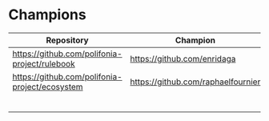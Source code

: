 # Champions

| Repository                                                                        | Champion                                                       |
| --------------------------------------------------------------------------------- | -------------------------------------------------------------- |
| https://github.com/polifonia-project/rulebook                                     | https://github.com/enridaga                                    |
| https://github.com/polifonia-project/ecosystem                                    | https://github.com/raphaelfournier                             |
|                                                                                   |                                                                |
|                                                                                   |                                                                |
|                                                                                   |                                                                |
|                                                                                   |                                                                |
|                                                                                   |                                                                |
|                                                                                   |                                                                |


